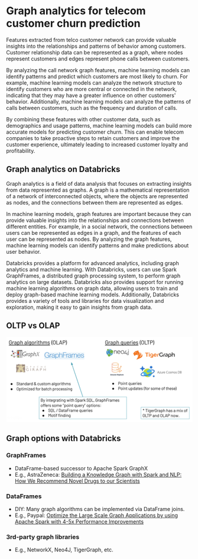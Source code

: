 # Graph analytics for telecom customer churn prediction

Features extracted from telco customer network can provide valuable insights into the relationships and patterns of behavior among customers. Customer relationship data can be represented as a graph, where nodes represent customers and edges represent phone calls between customers.

By analyzing the call network graph features, machine learning models can identify patterns and predict which customers are most likely to churn. For example, machine learning models can analyze the network structure to identify customers who are more central or connected in the network, indicating that they may have a greater influence on other customers' behavior. Additionally, machine learning models can analyze the patterns of calls between customers, such as the frequency and duration of calls.

By combining these features with other customer data, such as demographics and usage patterns, machine learning models can build more accurate models for predicting customer churn. This can enable telecom companies to take proactive steps to retain customers and improve the customer experience, ultimately leading to increased customer loyalty and profitability.

## Graph analytics on Databricks

Graph analytics is a field of data analysis that focuses on extracting insights from data represented as graphs. A graph is a mathematical representation of a network of interconnected objects, where the objects are represented as nodes, and the connections between them are represented as edges.

In machine learning models, graph features are important because they can provide valuable insights into the relationships and connections between different entities. For example, in a social network, the connections between users can be represented as edges in a graph, and the features of each user can be represented as nodes. By analyzing the graph features, machine learning models can identify patterns and make predictions about user behavior.

Databricks provides a platform for advanced analytics, including graph analytics and machine learning. With Databricks, users can use Spark GraphFrames, a distributed graph processing system, to perform graph analytics on large datasets. Databricks also provides support for running machine learning algorithms on graph data, allowing users to train and deploy graph-based machine learning models. Additionally, Databricks provides a variety of tools and libraries for data visualization and exploration, making it easy to gain insights from graph data.

## OLTP vs OLAP

<img src="https://github.com/nuwan-db/Graph_Analytics_Telco_Churn_Prediction/blob/dev/_resources/Images/OLTP_vs_OLAP.png?raw=true" width="1000" />

## Graph options with Databricks

### GraphFrames
- DataFrame-based successor to Apache Spark GraphX
- E.g., AstraZeneca: [Building a Knowledge Graph with Spark and NLP: How We Recommend Novel Drugs to our Scientists](https://databricks.com/session_eu19/building-a-knowledge-graph-with-spark-and-nlp-how-we-recommend-novel-drugs-to-our-scientists)

### DataFrames
- DIY: Many graph algorithms can be implemented via DataFrame joins.
- E.g., Paypal: [Optimize the Large Scale Graph Applications by using Apache Spark with 4-5x Performance Improvements](https://databricks.com/session_na20/optimize-the-large-scale-graph-applications-by-using-apache-spark-with-4-5x-performance-improvements)

### 3rd-party graph libraries
- E.g., NetworkX, Neo4J, TigerGraph, etc.